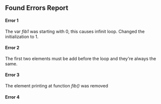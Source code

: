 ## Found Errors Report

#### Error 1
The var *fib1* was starting with 0, this causes infinit loop.
Changed the initialization to 1.

#### Error 2
The first two elements must be add before the loop and they're always the same.

#### Error 3
The element printing at function *fib()* was removed

#### Error 4


